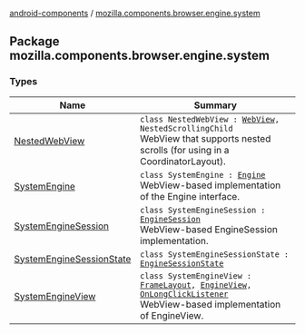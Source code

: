 [android-components](../index.md) / [mozilla.components.browser.engine.system](./index.md)

## Package mozilla.components.browser.engine.system

### Types

| Name | Summary |
|---|---|
| [NestedWebView](-nested-web-view/index.md) | `class NestedWebView : `[`WebView`](https://developer.android.com/reference/android/webkit/WebView.html)`, NestedScrollingChild`<br>WebView that supports nested scrolls (for using in a CoordinatorLayout). |
| [SystemEngine](-system-engine/index.md) | `class SystemEngine : `[`Engine`](../mozilla.components.concept.engine/-engine/index.md)<br>WebView-based implementation of the Engine interface. |
| [SystemEngineSession](-system-engine-session/index.md) | `class SystemEngineSession : `[`EngineSession`](../mozilla.components.concept.engine/-engine-session/index.md)<br>WebView-based EngineSession implementation. |
| [SystemEngineSessionState](-system-engine-session-state/index.md) | `class SystemEngineSessionState : `[`EngineSessionState`](../mozilla.components.concept.engine/-engine-session-state/index.md) |
| [SystemEngineView](-system-engine-view/index.md) | `class SystemEngineView : `[`FrameLayout`](https://developer.android.com/reference/android/widget/FrameLayout.html)`, `[`EngineView`](../mozilla.components.concept.engine/-engine-view/index.md)`, `[`OnLongClickListener`](https://developer.android.com/reference/android/view/View/OnLongClickListener.html)<br>WebView-based implementation of EngineView. |
